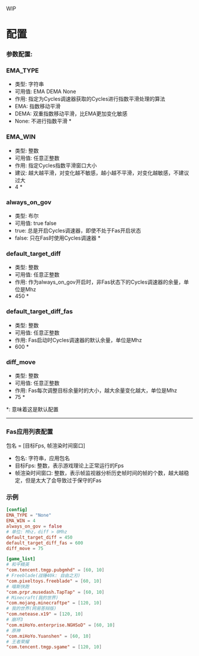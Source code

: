 WIP

# 配置
### 参数配置:
### EMA_TYPE
- 类型: 字符串
- 可用值: EMA DEMA None
- 作用: 指定为Cycles调速器获取的Cycles进行指数平滑处理的算法
- EMA: 指数移动平滑
- DEMA: 双重指数移动平滑，比EMA更加变化敏感
- None: 不进行指数平滑 *
### EMA_WIN
- 类型: 整数
- 可用值: 任意正整数
- 作用: 指定Cycles指数平滑窗口大小
- 建议: 越大越平滑，对变化越不敏感，越小越不平滑，对变化越敏感，不建议过大
- 4 *
### always_on_gov
- 类型: 布尔
- 可用值: true false
- true: 总是开启Cycles调速器，即使不处于Fas开启状态
- false: 只在Fas时使用Cycles调速器 *
### default_target_diff
- 类型: 整数
- 可用值: 任意正整数
- 作用: 作为always_on_gov开启时，非Fas状态下的Cycles调速器的余量，单位是Mhz
- 450 *
### default_target_diff_fas
- 类型: 整数
- 可用值: 任意正整数
- 作用: Fas启动时Cycles调速器的默认余量，单位是Mhz
- 600 *
### diff_move
- 类型: 整数
- 可用值: 任意正整数
- 作用: Fas每次调整目标余量时的大小，越大余量变化越大，单位是Mhz
- 75 *

*: 意味着这是默认配置
___
### Fas应用列表配置
包名 = \[目标Fps, 帧渲染时间窗口\]
* 包名: 字符串，应用包名
* 目标Fps: 整数，表示游戏理论上正常运行的Fps
* 帧渲染时间窗口: 整数，表示帧监视器分析历史帧时间的帧的个数，越大越稳定，但是太大了会导致过于保守的Fas

### 示例
```toml
[config]
EMA_TYPE = "None"
EMA_WIN = 4
always_on_gov = false
# 单位: Mhz，diff > 0Mhz
default_target_diff = 450
default_target_diff_fas = 600
diff_move = 75

[game_list]
# 和平精英
"com.tencent.tmgp.pubgmhd" = [60, 10]
# Freeblade(战锤40k: 自由之刃)
"com.pixeltoys.freeblade" = [60, 10]
# 喵斯快跑
"com.prpr.musedash.TapTap" = [60, 10]
# Minecraft(我的世界)
"com.mojang.minecraftpe" = [120, 10]
# 我的世界(网易答辩版)
"com.netease.x19" = [120, 10]
# 崩坏3
"com.miHoYo.enterprise.NGHSoD" = [60, 10]
# 原神
"com.miHoYo.Yuanshen" = [60, 10]
# 王者荣耀
"com.tencent.tmgp.sgame" = [120, 10]
```
